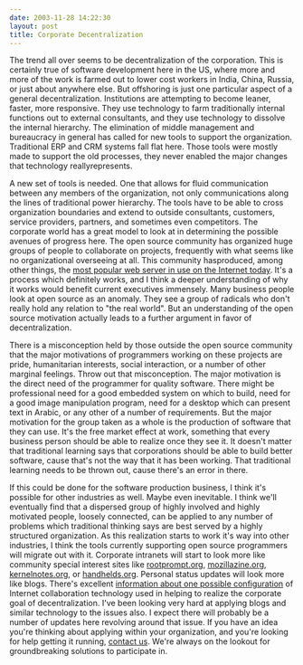 ```yaml
---
date: 2003-11-28 14:22:30
layout: post
title: Corporate Decentralization
---
```


The trend all over seems to be decentralization of the corporation.  This is certainly true of software development here in the US, where more and more of the work is farmed out to lower cost workers in India, China, Russia, or just about anywhere else.  But offshoring is just one particular aspect of a general decentralization. Institutions are attempting to become leaner, faster, more responsive. They use technology to farm traditionally internal functions out to external consultants, and they use technology to dissolve the internal hierarchy. The elimination of middle management and bureaucracy in general has called for new tools to support the organization. Traditional ERP and CRM systems fall flat here. Those tools were mostly made to support the old processes, they never enabled the major changes that technology reallyrepresents.

A new set of tools is needed. One that allows for fluid communication between any members of the organization, not only communications along the lines of traditional power hierarchy. The tools have to be able to cross organization boundaries and extend to outside consultants, customers, service providers, partners, and sometimes even competitors. The corporate world has a great model to look at in determining the possible avenues of progress here. The open source community has organized huge groups of people to collaborate on projects, frequently with what seems like no organizational overseeing at all. This community hasproduced, among other things, the [most popular web server in use on the Internet today](http://httpd.apache.org/). It's a process which definitely works, and I think a deeper understanding of why it works would benefit current executives immensely. Many business people look at open source as an anomaly. They see a group of radicals who don't really hold any relation to "the real world".  But an understanding of the open source motivation actually leads to a further argument in favor of decentralization.

There is a misconception held by those outside the open source community that the major motivations of programmers working on these projects are pride, humanitarian interests, social interaction, or a number of other marginal feelings. Throw out that misconception. The major motivation is the direct need of the programmer for quality software. There might be professional need for a good embedded system on which to build, need for a good image manipulation program, need for a desktop which can present text in Arabic, or any other of a number of requirements. But the major motivation for the group taken as a whole is the production of software that they can use. It's the free market effect at work, something that every business person should be able to realize once they see it. It doesn't matter that traditional learning says that corporations should be able to build better software, cause that's not the way that it has been working. That traditional learning needs to be thrown out, cause there's an error in there.

If this could be done for the software production business, I think it's possible for other industries as well. Maybe even inevitable. I think we'll eventually find that a dispersed group of highly involved and highly motivated people, loosely connected, can be applied to any number of problems which traditional thinking says are best served by a highly structured organization. As this realization starts to work it's way into other industries, I think the tools currently supporting open source programmers will migrate out with it. Corporate intranets will start to look more like community special interest sites like [rootprompt.org](http://www.rootprompt.org), [mozillazine.org](http://www.mozillazine.org/), [kernelnotes.org](http://www.kernelnotes.org), or [handhelds.org](http://www.handhelds.org/). Personal status updates will look more like blogs. There's excellent [information about one possible configuration](http://urlgreyhot.com/drupal/node/view/1312) of Internet collaboration technology used in helping to realize the corporate goal of decentralization. I've been looking very hard at applying blogs and similar technology to the issues also. I expect there will probably be a number of updates here revolving around that issue. If you have an idea you're thinking about applying within your organization, and you're looking for help getting it running, [contact us](mailto:miker@bitsplitter.net). We're always on the lookout for groundbreaking solutions to participate in.

